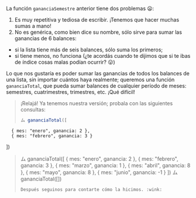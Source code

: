 La función `gananciaSemestre` anterior tiene dos problemas :frowning::

1. Es muy repetitiva y tediosa de escribir. ¡Tenemos que hacer muchas sumas a mano!
2. No es genérica, como bien dice su nombre, sólo sirve para sumar las ganancias de 6 balances:

  * si la lista tiene más de seis balances, sólo suma los primeros;
  * si tiene menos, no funciona (¿te acordás cuando te dijimos que si te ibas de índice cosas malas podían ocurrir? :stuck_out_tongue:)

Lo que nos gustaría es poder sumar las ganancias de todos los balances de una lista, sin importar cuántos haya realmente; queremos una función `gananciaTotal`, que pueda sumar balances de cualquier período de meses: semestres, cuatrimestres, trimestres, etc. ¡Qué difícil!

> ¡Relajá! Ya tenemos nuestra versión; probala con las siguientes consultas:
> 
>```javascript
>ム gananciaTotal([
      { mes: "enero", ganancia: 2 }, 
      { mes: "febrero", ganancia: 3 }
  ])
>ム gananciaTotal([
      { mes: "enero", ganancia: 2 }, 
      { mes: "febrero", ganancia: 3 }, 
      { mes: "marzo", ganancia: 1 }, 
      { mes: "abril", ganancia: 8 }, 
      { mes: "mayo", ganancia: 8 }, 
      { mes: "junio", ganancia: -1 }
  ])
>ム gananciaTotal([])
>```
> Después seguinos para contarte cómo la hicimos. :wink:
